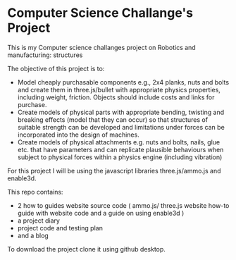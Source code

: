 # Computer Science Challange's Project
This is my Computer science challanges project on Robotics and manufacturing: structures 

The objective of this project is to:
- Model cheaply purchasable components e.g., 2x4 planks, nuts and bolts and create them in three.js/bullet with appropriate physics properties, including weight, friction. Objects should include costs and links for purchase.
- Create models of physical parts with appropriate bending, twisting and breaking effects (model that they can occur) so that structures of suitable strength can be developed and limitations under forces can be incorporated into the design of machines.
- Create models of physical attachments e.g. nuts and bolts, nails, glue etc. that have parameters and can replicate plausible behaviours when subject to physical forces within a physics engine (including vibration)

For this project I will be using the javascript libraries three.js/ammo.js and enable3d.

This repo contains:
  - 2 how to guides website source code ( ammo.js/ three.js website how-to guide with website code and a guide on using enable3d )
  - a project diary
  - project code and testing plan
  - and a blog

To download the project clone it using github desktop.
